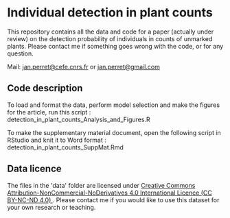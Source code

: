 # Individual detection in plant counts

This repository contains all the data and code for a paper (actually under review) on the detection probability of individuals in counts of unmarked plants. Please contact me if something goes wrong with the code, or for any question.

Mail: [jan.perret@cefe.cnrs.fr](mailto:jan.perret@cefe.cnrs.fr) or [jan.perret@gmail.com](mailto:jan.perret@gmail.com)


## Code description

To load and format the data, perform model selection and make the figures for the article, run this script : detection_in_plant_counts_Analysis_and_Figures.R 

To make the supplementary material document, open the following script in RStudio and knit it to Word format : detection_in_plant_counts_SuppMat.Rmd

## Data licence

The files in the 'data' folder are licensed under [Creative Commons Attribution-NonCommercial-NoDerivatives 4.0 International Licence (CC BY-NC-ND 4.0) ](https://creativecommons.org/licenses/by-nc-nd/4.0/legalcode). Please contact me if you would like to use this dataset for your own research or teaching.

